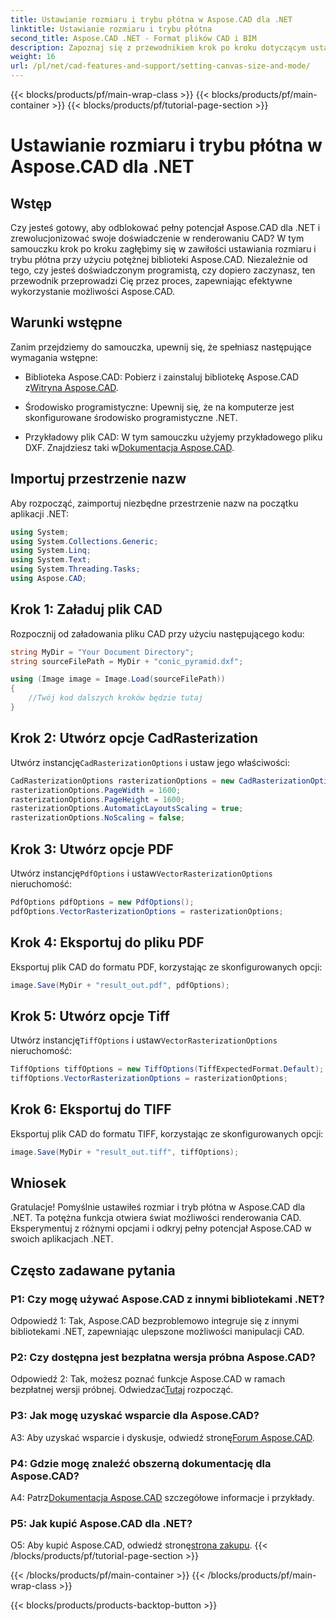 ```yaml
---
title: Ustawianie rozmiaru i trybu płótna w Aspose.CAD dla .NET
linktitle: Ustawianie rozmiaru i trybu płótna
second_title: Aspose.CAD .NET - Format plików CAD i BIM
description: Zapoznaj się z przewodnikiem krok po kroku dotyczącym ustawiania rozmiaru i trybu płótna w Aspose.CAD dla .NET. Z łatwością zoptymalizuj renderowanie CAD, korzystając z tego obszernego samouczka.
weight: 16
url: /pl/net/cad-features-and-support/setting-canvas-size-and-mode/
---
```


{{< blocks/products/pf/main-wrap-class >}}
{{< blocks/products/pf/main-container >}}
{{< blocks/products/pf/tutorial-page-section >}}

# Ustawianie rozmiaru i trybu płótna w Aspose.CAD dla .NET

## Wstęp

Czy jesteś gotowy, aby odblokować pełny potencjał Aspose.CAD dla .NET i zrewolucjonizować swoje doświadczenie w renderowaniu CAD? W tym samouczku krok po kroku zagłębimy się w zawiłości ustawiania rozmiaru i trybu płótna przy użyciu potężnej biblioteki Aspose.CAD. Niezależnie od tego, czy jesteś doświadczonym programistą, czy dopiero zaczynasz, ten przewodnik przeprowadzi Cię przez proces, zapewniając efektywne wykorzystanie możliwości Aspose.CAD.

## Warunki wstępne

Zanim przejdziemy do samouczka, upewnij się, że spełniasz następujące wymagania wstępne:

-  Biblioteka Aspose.CAD: Pobierz i zainstaluj bibliotekę Aspose.CAD z[Witryna Aspose.CAD](https://releases.aspose.com/cad/net/).

- Środowisko programistyczne: Upewnij się, że na komputerze jest skonfigurowane środowisko programistyczne .NET.

-  Przykładowy plik CAD: W tym samouczku użyjemy przykładowego pliku DXF. Znajdziesz taki w[Dokumentacja Aspose.CAD](https://reference.aspose.com/cad/net/).

## Importuj przestrzenie nazw

Aby rozpocząć, zaimportuj niezbędne przestrzenie nazw na początku aplikacji .NET:

```csharp
using System;
using System.Collections.Generic;
using System.Linq;
using System.Text;
using System.Threading.Tasks;
using Aspose.CAD;
```

## Krok 1: Załaduj plik CAD

Rozpocznij od załadowania pliku CAD przy użyciu następującego kodu:

```csharp
string MyDir = "Your Document Directory";
string sourceFilePath = MyDir + "conic_pyramid.dxf";

using (Image image = Image.Load(sourceFilePath))
{
    //Twój kod dalszych kroków będzie tutaj
}
```

## Krok 2: Utwórz opcje CadRasterization

 Utwórz instancję`CadRasterizationOptions` i ustaw jego właściwości:

```csharp
CadRasterizationOptions rasterizationOptions = new CadRasterizationOptions();
rasterizationOptions.PageWidth = 1600;
rasterizationOptions.PageHeight = 1600;
rasterizationOptions.AutomaticLayoutsScaling = true;
rasterizationOptions.NoScaling = false;
```

## Krok 3: Utwórz opcje PDF

 Utwórz instancję`PdfOptions` i ustaw`VectorRasterizationOptions` nieruchomość:

```csharp
PdfOptions pdfOptions = new PdfOptions();
pdfOptions.VectorRasterizationOptions = rasterizationOptions;
```

## Krok 4: Eksportuj do pliku PDF

Eksportuj plik CAD do formatu PDF, korzystając ze skonfigurowanych opcji:

```csharp
image.Save(MyDir + "result_out.pdf", pdfOptions);
```

## Krok 5: Utwórz opcje Tiff

 Utwórz instancję`TiffOptions` i ustaw`VectorRasterizationOptions` nieruchomość:

```csharp
TiffOptions tiffOptions = new TiffOptions(TiffExpectedFormat.Default);
tiffOptions.VectorRasterizationOptions = rasterizationOptions;
```

## Krok 6: Eksportuj do TIFF

Eksportuj plik CAD do formatu TIFF, korzystając ze skonfigurowanych opcji:

```csharp
image.Save(MyDir + "result_out.tiff", tiffOptions);
```

## Wniosek

Gratulacje! Pomyślnie ustawiłeś rozmiar i tryb płótna w Aspose.CAD dla .NET. Ta potężna funkcja otwiera świat możliwości renderowania CAD. Eksperymentuj z różnymi opcjami i odkryj pełny potencjał Aspose.CAD w swoich aplikacjach .NET.

## Często zadawane pytania

### P1: Czy mogę używać Aspose.CAD z innymi bibliotekami .NET?

Odpowiedź 1: Tak, Aspose.CAD bezproblemowo integruje się z innymi bibliotekami .NET, zapewniając ulepszone możliwości manipulacji CAD.

### P2: Czy dostępna jest bezpłatna wersja próbna Aspose.CAD?

 Odpowiedź 2: Tak, możesz poznać funkcje Aspose.CAD w ramach bezpłatnej wersji próbnej. Odwiedzać[Tutaj](https://releases.aspose.com/) rozpocząć.

### P3: Jak mogę uzyskać wsparcie dla Aspose.CAD?

 A3: Aby uzyskać wsparcie i dyskusje, odwiedź stronę[Forum Aspose.CAD](https://forum.aspose.com/c/cad/19).

### P4: Gdzie mogę znaleźć obszerną dokumentację dla Aspose.CAD?

 A4: Patrz[Dokumentacja Aspose.CAD](https://reference.aspose.com/cad/net/) szczegółowe informacje i przykłady.

### P5: Jak kupić Aspose.CAD dla .NET?

 O5: Aby kupić Aspose.CAD, odwiedź stronę[strona zakupu](https://purchase.aspose.com/buy).
{{< /blocks/products/pf/tutorial-page-section >}}

{{< /blocks/products/pf/main-container >}}
{{< /blocks/products/pf/main-wrap-class >}}

{{< blocks/products/products-backtop-button >}}
